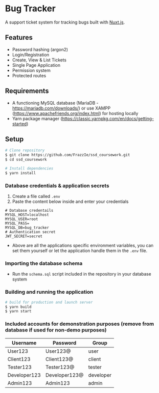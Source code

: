 # Bug Tracker

A support ticket system for tracking bugs built with [Nuxt.js](https://nuxtjs.org).

## Features

* Password hashing (argon2)
* Login/Registration
* Create, View & List Tickets
* Single Page Application
* Permission system
* Protected routes

## Requirements

* A functioning MySQL database (MariaDB - https://mariadb.com/downloads/) or use XAMPP (https://www.apachefriends.org/index.html) for hosting locally
* Yarn package manager (https://classic.yarnpkg.com/en/docs/getting-started)

## Setup

```bash
# Clone repository
$ git clone https://github.com/FrazzIe/ssd_coursework.git
$ cd ssd_coursework

# Install dependencies
$ yarn install
```

### Database credentials & application secrets

1. Create a file called `.env`
2. Paste the content below inside and enter your credentials

```
# Database credentails
MYSQL_HOST=localhost
MYSQL_USER=root
MYSQL_PASS=
MYSQL_DB=bug_tracker
# Authentication secret
JWT_SECRET=secret
```

- Above are all the applications specific environment variables, you can set them yourself or let the application handle them in the `.env` file.

### Importing the database schema

- Run the `schema.sql` script included in the repository in your database system

### Building and running the application

```bash
# build for production and launch server
$ yarn build
$ yarn start
```

### Included accounts for demonstration purposes (remove from database if used for non-demo purposes)

| Username           | Password            | Group     |
|--------------------|---------------------|-----------|
| User123            | User123@            | user      |
| Client123          | Client123@          | client    |
| Tester123          | Tester123@          | tester    |
| Developer123       | Developer123@       | developer |
| Admin123           | Admin123            | admin     |